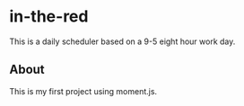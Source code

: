 # in-the-red

This is a daily scheduler based on a 9-5 eight hour work day.

## About

This is my first project using moment.js.